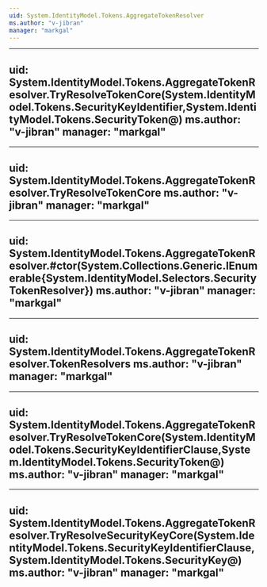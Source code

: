 ```yaml
---
uid: System.IdentityModel.Tokens.AggregateTokenResolver
ms.author: "v-jibran"
manager: "markgal"
---
```


---
uid: System.IdentityModel.Tokens.AggregateTokenResolver.TryResolveTokenCore(System.IdentityModel.Tokens.SecurityKeyIdentifier,System.IdentityModel.Tokens.SecurityToken@)
ms.author: "v-jibran"
manager: "markgal"
---

---
uid: System.IdentityModel.Tokens.AggregateTokenResolver.TryResolveTokenCore
ms.author: "v-jibran"
manager: "markgal"
---

---
uid: System.IdentityModel.Tokens.AggregateTokenResolver.#ctor(System.Collections.Generic.IEnumerable{System.IdentityModel.Selectors.SecurityTokenResolver})
ms.author: "v-jibran"
manager: "markgal"
---

---
uid: System.IdentityModel.Tokens.AggregateTokenResolver.TokenResolvers
ms.author: "v-jibran"
manager: "markgal"
---

---
uid: System.IdentityModel.Tokens.AggregateTokenResolver.TryResolveTokenCore(System.IdentityModel.Tokens.SecurityKeyIdentifierClause,System.IdentityModel.Tokens.SecurityToken@)
ms.author: "v-jibran"
manager: "markgal"
---

---
uid: System.IdentityModel.Tokens.AggregateTokenResolver.TryResolveSecurityKeyCore(System.IdentityModel.Tokens.SecurityKeyIdentifierClause,System.IdentityModel.Tokens.SecurityKey@)
ms.author: "v-jibran"
manager: "markgal"
---
